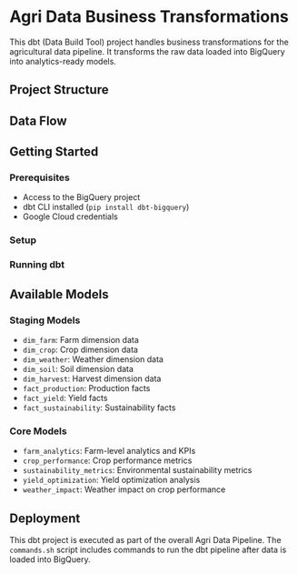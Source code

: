 # Agri Data Business Transformations

This dbt (Data Build Tool) project handles business transformations for the agricultural data pipeline. It transforms the raw data loaded into BigQuery into analytics-ready models.

## Project Structure



## Data Flow



## Getting Started

### Prerequisites

- Access to the BigQuery project
- dbt CLI installed (`pip install dbt-bigquery`)
- Google Cloud credentials

### Setup


### Running dbt



## Available Models

### Staging Models

- `dim_farm`: Farm dimension data
- `dim_crop`: Crop dimension data
- `dim_weather`: Weather dimension data
- `dim_soil`: Soil dimension data
- `dim_harvest`: Harvest dimension data
- `fact_production`: Production facts
- `fact_yield`: Yield facts
- `fact_sustainability`: Sustainability facts

### Core Models

- `farm_analytics`: Farm-level analytics and KPIs
- `crop_performance`: Crop performance metrics
- `sustainability_metrics`: Environmental sustainability metrics
- `yield_optimization`: Yield optimization analysis
- `weather_impact`: Weather impact on crop performance

## Deployment

This dbt project is executed as part of the overall Agri Data Pipeline. The `commands.sh` script includes commands to run the dbt pipeline after data is loaded into BigQuery. 
